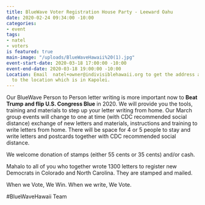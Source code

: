 ```yaml
---
title: BlueWave Voter Registration House Party - Leeward Oahu
date: 2020-02-24 09:34:00 -10:00
categories:
- event
tags:
- natel
- voters
is featured: true
main-image: "/uploads/BlueWaveHawaii%20(1).jpg"
event-start-date: 2020-03-18 17:00:00 -10:00
event-end-date: 2020-03-18 19:00:00 -10:00
Location: Email  natel+owner@indivisiblehawaii.org to get the address and direction
  to the location which is in Kapolei.
---
```


Our BlueWave Person to Person letter writing is more important now to **Beat Trump and flip U.S. Congress Blue** in 2020.  We will provide you the tools, training and materials to step up your letter writing from home. Our March group events will change to one at time (with CDC recommended social distance) exchange of new letters and materials, instructions and training to write letters from home. There will be space for 4 or 5 people to stay and write letters and postcards together with CDC recommended social distance.

We welcome donation of stamps (either 55 cents or 35 cents) and/or cash.

Mahalo to all of you who together wrote 1300 letters to register new Democrats in Colorado and North Carolina. They are stamped and mailed.

When we Vote, We Win.
When we write, We Vote.

#BlueWaveHawaii Team
